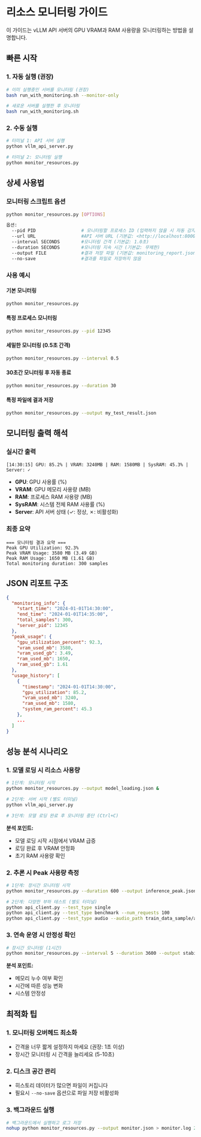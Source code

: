 # 리소스 모니터링 가이드

이 가이드는 vLLM API 서버의 GPU VRAM과 RAM 사용량을 모니터링하는 방법을 설명합니다.

## 빠른 시작

### 1. 자동 실행 (권장)

```bash
# 이미 실행중인 서버를 모니터링 (권장)
bash run_with_monitoring.sh --monitor-only

# 새로운 서버를 실행한 후 모니터링
bash run_with_monitoring.sh 

```

### 2. 수동 실행

```bash
# 터미널 1: API 서버 실행
python vllm_api_server.py

# 터미널 2: 모니터링 실행
python monitor_resources.py
```

## 상세 사용법

### 모니터링 스크립트 옵션

```bash
python monitor_resources.py [OPTIONS]
```

```bash
옵션:
  --pid PID                 # 모니터링할 프로세스 ID (입력하지 않을 시 자동 감지)
  --url URL                 #API 서버 URL (기본값: <http://localhost:8000>)
  --interval SECONDS        #모니터링 간격 (기본값: 1.0초)
  --duration SECONDS        #모니터링 지속 시간 (기본값: 무제한)
  --output FILE             #결과 저장 파일 (기본값: monitoring_report.json)
  --no-save                 #결과를 파일로 저장하지 않음
```

### 사용 예시

#### 기본 모니터링

```bash
python monitor_resources.py
```

#### 특정 프로세스 모니터링

```bash
python monitor_resources.py --pid 12345
```

#### 세밀한 모니터링 (0.5초 간격)

```bash
python monitor_resources.py --interval 0.5
```

#### 30초간 모니터링 후 자동 종료

```bash
python monitor_resources.py --duration 30
```

#### 특정 파일에 결과 저장

```bash
python monitor_resources.py --output my_test_result.json
```

## 모니터링 출력 해석

### 실시간 출력

```
[14:30:15] GPU: 85.2% | VRAM: 3240MB | RAM: 1580MB | SysRAM: 45.3% | Server: ✓
```

- **GPU**: GPU 사용률 (%)
- **VRAM**: GPU 메모리 사용량 (MB)
- **RAM**: 프로세스 RAM 사용량 (MB)
- **SysRAM**: 시스템 전체 RAM 사용률 (%)
- **Server**: API 서버 상태 (✓: 정상, ✗: 비활성화)

### 최종 요약

```
=== 모니터링 결과 요약 ===
Peak GPU Utilization: 92.3%
Peak VRAM Usage: 3580 MB (3.49 GB)
Peak RAM Usage: 1650 MB (1.61 GB)
Total monitoring duration: 300 samples
```

## JSON 리포트 구조

```json
{
  "monitoring_info": {
    "start_time": "2024-01-01T14:30:00",
    "end_time": "2024-01-01T14:35:00",
    "total_samples": 300,
    "server_pid": 12345
  },
  "peak_usage": {
    "gpu_utilization_percent": 92.3,
    "vram_used_mb": 3580,
    "vram_used_gb": 3.49,
    "ram_used_mb": 1650,
    "ram_used_gb": 1.61
  },
  "usage_history": [
    {
      "timestamp": "2024-01-01T14:30:00",
      "gpu_utilization": 85.2,
      "vram_used_mb": 3240,
      "ram_used_mb": 1580,
      "system_ram_percent": 45.3
    },
    ...
  ]
}
```

## 성능 분석 시나리오

### 1. 모델 로딩 시 리소스 사용량

```bash
# 1단계: 모니터링 시작
python monitor_resources.py --output model_loading.json &

# 2단계: 서버 시작 (별도 터미널)
python vllm_api_server.py

# 3단계: 모델 로딩 완료 후 모니터링 중단 (Ctrl+C)
```

**분석 포인트:**

- 모델 로딩 시작 시점에서 VRAM 급증
- 로딩 완료 후 VRAM 안정화
- 초기 RAM 사용량 확인

### 2. 추론 시 Peak 사용량 측정

```bash
# 1단계: 장시간 모니터링 시작
python monitor_resources.py --duration 600 --output inference_peak.json &

# 2단계: 다양한 부하 테스트 (별도 터미널)
python api_client.py --test_type single
python api_client.py --test_type benchmark --num_requests 100
python api_client.py --test_type audio --audio_path train_data_sample/audio
```

### 3. 연속 운영 시 안정성 확인

```bash
# 장시간 모니터링 (1시간)
python monitor_resources.py --interval 5 --duration 3600 --output stability_test.json
```

**분석 포인트:**

- 메모리 누수 여부 확인
- 시간에 따른 성능 변화
- 시스템 안정성

## 최적화 팁

### 1. 모니터링 오버헤드 최소화

- 간격을 너무 짧게 설정하지 마세요 (권장: 1초 이상)
- 장시간 모니터링 시 간격을 늘리세요 (5-10초)

### 2. 디스크 공간 관리

- 히스토리 데이터가 많으면 파일이 커집니다
- 필요시 `--no-save` 옵션으로 파일 저장 비활성화

### 3. 백그라운드 실행

```bash
# 백그라운드에서 실행하고 로그 저장
nohup python monitor_resources.py --output monitor.json > monitor.log 2>&1 &
```
